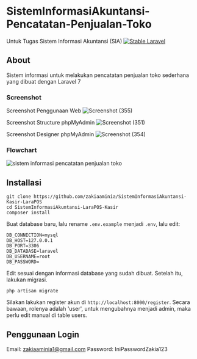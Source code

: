 # SistemInformasiAkuntansi-Pencatatan-Penjualan-Toko
Untuk Tugas Sistem Informasi Akuntansi (SIA)
[![Stable Laravel](https://poser.pugx.org/laravel/framework/v/stable.svg)](https://packagist.org/packages/laravel/framework)

## About
Sistem informasi untuk melakukan pencatatan penjualan toko sederhana yang dibuat dengan Laravel 7

### Screenshot
Screenshot Penggunaan Web
![Screenshot (355)](https://github.com/zakiaaminia/SistemInformasiAkuntansi-LaraPOS-Kasir/assets/152748628/9c948d16-dd4f-4a5d-809c-bd212e19fbee)

Screenshot Structure phpMyAdmin
![Screenshot (351)](https://github.com/zakiaaminia/SistemInformasiAkuntansi-Pencatatan-Penjualan-Toko/assets/152748628/e26f353b-b69c-4afd-b8d9-d596bc96c785)

Screenshot Designer phpMyAdmin
![Screenshot (354)](https://github.com/zakiaaminia/SistemInformasiAkuntansi-Pencatatan-Penjualan-Toko/assets/152748628/3ecaa95d-a191-41a0-af2b-4c9915a627e5)

### Flowchart
![sistem informasi pencatatan penjualan toko](https://github.com/zakiaaminia/SistemInformasiAkuntansi-Pencatatan-Penjualan-Toko/assets/152748628/7612db22-3dba-4035-8d0f-341d6a6012be)

## Installasi
```
git clone https://github.com/zakiaaminia/SistemInformasiAkuntansi-Kasir-LaraPOS
cd SistemInformasiAkuntansi-LaraPOS-Kasir
composer install
```
Buat database baru, lalu rename `.env.example` menjadi `.env`, lalu edit:
```
DB_CONNECTION=mysql
DB_HOST=127.0.0.1
DB_PORT=3306
DB_DATABASE=laravel
DB_USERNAME=root
DB_PASSWORD=
```
Edit sesuai dengan informasi database yang sudah dibuat.
Setelah itu, lakukan migrasi.
```
php artisan migrate
```
Silakan lakukan register akun di `http://localhost:8000/register`. Secara bawaan, rolenya adalah 'user', untuk mengubahnya
menjadi admin, maka perlu edit manual di table users.

## Penggunaan Login
Email: zakiaaminia1@gmail.com
Password: IniPasswordZakia123
